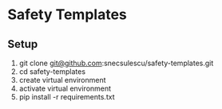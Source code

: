 # Safety Templates

## Setup

1. git clone git@github.com:snecsulescu/safety-templates.git
2. cd safety-templates
3. create virtual environment 
4. activate virtual environment 
5. pip install -r requirements.txt 
